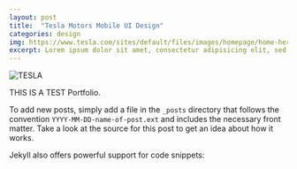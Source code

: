 ```yaml
---
layout: post
title:  "Tesla Motors Mobile UI Design"
categories: design
img: https://www.tesla.com/sites/default/files/images/homepage/home-hero-modelx-mobile.jpg
excerpt: Lorem ipsum dolor sit amet, consectetur adipisicing elit, sed do eiusmod tempor incididunt ut labore et dolore magna aliqua. Ut enim ad minim veniam, quis nostrud exercitation ullamco laboris nisi ut aliquip ex ea commodo consequat. Duis aute irure dolor in reprehenderit in voluptate velit esse cillum dolore eu fugiat nulla pariatur. Excepteur sint occaecat cupidatat non proident, sunt in culpa qui officia deserunt mollit anim id est laborum.
---
```


![TESLA](https://www.tesla.com/sites/default/files/images/homepage/home-hero-modelx-mobile.jpg)

THIS IS A TEST Portfolio.

To add new posts, simply add a file in the `_posts` directory that follows the convention `YYYY-MM-DD-name-of-post.ext` and includes the necessary front matter. Take a look at the source for this post to get an idea about how it works.

Jekyll also offers powerful support for code snippets:

<!-- {% highlight javascript %}
var developer = new Object();
developer.name = "John French";
developer.skills = "web design & development"
developer.forHire = true;

var company = new Object();
company.name = "Your company";

var hireMe = function(){
  var message = document.getElementById('message');
  message.innerHTML =
    company.name + " should hire " + developer.name
    + ' for ' + developer.skills + '.';
}

hireMe();
{% endhighlight %} -->


[jekyll-docs]: http://jekyllrb.com/docs/home
[jekyll-gh]:   https://github.com/jekyll/jekyll
[jekyll-talk]: https://talk.jekyllrb.com/
